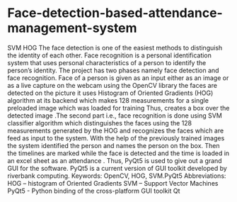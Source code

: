 # Face-detection-based-attendance-management-system
SVM HOG
The face detection is one of the easiest methods to distinguish the identity of each other. Face recognition is a personal identification system that uses personal characteristics of a person to identify the person’s identity.
The project has two phases namely face detection and face recognition. Face of a person is given as an input either as an image or as a live capture on the webcam using the OpenCV library the faces are detected on the picture it uses Histogram of Oriented Gradients (HOG) algorithm at its backend which makes 128 measurements for a single preloaded image which was loaded for training Thus, creates a box over the detected image .The second part i.e., face recognition is done using SVM classifier algorithm which distinguishes the faces using the 128 measurements generated by the HOG and recognizes the faces which are feed as input to the system. With the help of the previously trained images the system identified the person and names the person on the box. Then the timelines are marked while the face is detected and the time is loaded in an excel sheet as an attendance . Thus, PyQt5 is used to give out a grand GUI for the software. PyQt5 is a current version of GUI toolkit developed by riverbank computing.
Keywords: OpenCV, HOG, SVM.PyQt5
Abbreviations:
HOG – histogram of Oriented Gradients
SVM – Support Vector Machines
PyQt5 - Python binding of the cross-platform GUI toolkit Qt
